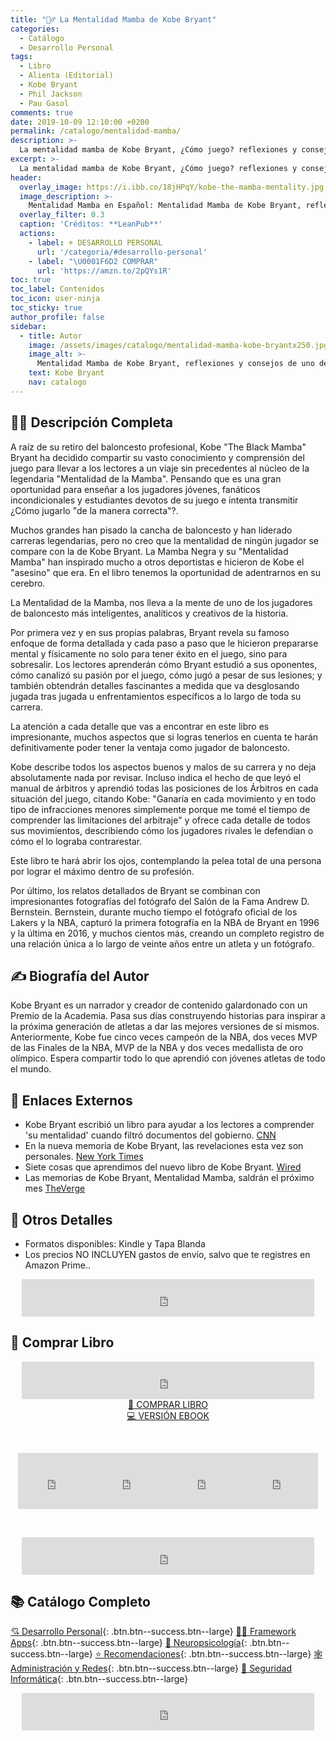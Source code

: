 ```yaml
---
title: "🤾‍♂️ La Mentalidad Mamba de Kobe Bryant"
categories:
  - Catálogo
  - Desarrollo Personal
tags:
  - Libro
  - Alienta (Editorial)
  - Kobe Bryant
  - Phil Jackson
  - Pau Gasol
comments: true
date: 2019-10-09 12:10:00 +0200
permalink: /catalogo/mentalidad-mamba/
description: >-
  La mentalidad mamba de Kobe Bryant, ¿Cómo juego? reflexiones y consejos de uno de los mejores jugadores de la historia del baloncesto. Con introducción de Phil Jackson y prólogo de Pau Gasol.
excerpt: >-
  La mentalidad mamba de Kobe Bryant, ¿Cómo juego? reflexiones y consejos de uno de los mejores jugadores de la historia del baloncesto. Con introducción de Phil Jackson y prólogo de Pau Gasol.
header:
  overlay_image: https://i.ibb.co/18jHPqY/kobe-the-mamba-mentality.jpg
  image_description: >-
    Mentalidad Mamba en Español: Mentalidad Mamba de Kobe Bryant, reflexiones y consejos de uno de los mejores jugadores de la historia del baloncesto | Ciberninjas
  overlay_filter: 0.3
  caption: 'Créditos: **LeanPub**'
  actions:
    - label: + DESARROLLO PERSONAL
      url: '/categoria/#desarrollo-personal'
    - label: "\U0001F6D2 COMPRAR"
      url: 'https://amzn.to/2pQYs1R'
toc: true
toc_label: Contenidos
toc_icon: user-ninja
toc_sticky: true
author_profile: false
sidebar:
  - title: Autor
    image: /assets/images/catalogo/mentalidad-mamba-kobe-bryantx250.jpg
    image_alt: >-
      Mentalidad Mamba de Kobe Bryant, reflexiones y consejos de uno de los mejores jugadores de la historia del baloncesto | Ciberninjas
    text: Kobe Bryant
    nav: catalogo
---
```


## 🙋‍♀️ Descripci&oacute;n Completa

A raíz de su retiro del baloncesto profesional, Kobe "The Black Mamba" Bryant ha decidido compartir su vasto conocimiento y comprensión del juego para llevar a los lectores a un viaje sin precedentes al núcleo de la legendaria "Mentalidad de la Mamba". Pensando que es una gran oportunidad para enseñar a los jugadores jóvenes, fanáticos incondicionales y estudiantes devotos de su juego e intenta transmitir ¿Cómo jugarlo "de la manera correcta"?.

Muchos grandes han pisado la cancha de baloncesto y han liderado carreras legendarias, pero no creo que la mentalidad de ningún jugador se compare con la de Kobe Bryant. La Mamba Negra y su "Mentalidad Mamba" han inspirado mucho a otros deportistas e hicieron de Kobe el "asesino" que era. En el libro tenemos la oportunidad de adentrarnos en su cerebro.

La Mentalidad de la Mamba, nos lleva a la mente de uno de los jugadores de baloncesto más inteligentes, analíticos y creativos de la historia.

Por primera vez y en sus propias palabras, Bryant revela su famoso enfoque de forma detallada y cada paso a paso que le hicieron prepararse mental y físicamente no solo para tener éxito en el juego, sino para sobresalir. Los lectores aprenderán cómo Bryant estudió a sus oponentes, cómo canalizó su pasión por el juego, cómo jugó a pesar de sus lesiones; y también obtendrán detalles fascinantes a medida que va desglosando jugada tras jugada u enfrentamientos específicos a lo largo de toda su carrera.

La atención a cada detalle que vas a encontrar en este libro es impresionante, muchos aspectos que si logras tenerlos en cuenta te harán definitivamente poder tener la ventaja como jugador de baloncesto.

Kobe describe todos los aspectos buenos y malos de su carrera y no deja absolutamente nada por revisar. Incluso indica el hecho de que leyó el manual de árbitros y aprendió todas las posiciones de los Árbitros en cada situación del juego, citando Kobe: "Ganaría en cada movimiento y en todo tipo de infracciones menores simplemente porque me tomé el tiempo de comprender las limitaciones del arbitraje" y ofrece cada detalle de todos sus movimientos, describiendo cómo los jugadores rivales le defendian o cómo el lo lograba contrarestar.

Este libro te hará abrir los ojos, contemplando la pelea total de una persona por lograr el máximo dentro de su profesión.

Por último, los relatos detallados de Bryant se combinan con impresionantes fotografías del fotógrafo del Salón de la Fama Andrew D. Bernstein. Bernstein, durante mucho tiempo el fotógrafo oficial de los Lakers y la NBA, capturó la primera fotografía en la NBA de Bryant en 1996 y la última en 2016, y muchos cientos más, creando un completo registro de una relación única a lo largo de veinte años entre un atleta y un fotógrafo.

## ✍ Biograf&iacute;a del Autor

Kobe Bryant es un narrador y creador de contenido galardonado con un Premio de la Academia. Pasa sus días construyendo historias para inspirar a la próxima generación de atletas a dar las mejores versiones de sí mismos. Anteriormente, Kobe fue cinco veces campeón de la NBA, dos veces MVP de las Finales de la NBA, MVP de la NBA y dos veces medallista de oro olímpico. Espera compartir todo lo que aprendió con jóvenes atletas de todo el mundo.

## 🔗 Enlaces Externos

* Kobe Bryant escribi&oacute; un libro para ayudar a los lectores a comprender 'su mentalidad' cuando filtr&oacute; documentos del gobierno.&nbsp;[CNN](https://edition.cnn.com/2019/08/01/politics/edward-snowden-memoir-permanent-record-trnd/index.html)
* En la nueva memoria de Kobe Bryant, las revelaciones esta vez son personales. [New York Times](https://www.nytimes.com/2019/09/13/books/review-permanent-record-edward-snowden-memoir.html)
* Siete cosas que aprendimos del nuevo libro de Kobe Bryant. [Wired](https://www.wired.co.uk/article/edward-snowden-book-permanent-record-review)
* Las memorias de Kobe Bryant, Mentalidad Mamba, saldr&aacute;n el pr&oacute;ximo mes [TheVerge](https://www.theverge.com/2019/8/1/20750383/edward-snowden-memoir-permanent-record-nsa-whistleblower)

## 📝 Otros Detalles

* Formatos disponibles: Kindle y Tapa Blanda
* Los precios NO INCLUYEN gastos de env&iacute;o, salvo que te registres en Amazon Prime..

<center><iframe src="https://rcm-eu.amazon-adsystem.com/e/cm?o=30&amp;p=48&amp;l=ur1&amp;category=premium&amp;banner=1E7ZEBFW3E0G3W1WXZ82&amp;f=ifr&amp;linkID=36c6741f8667c2eb2286cb8ca0062ecb&amp;t=ciberninjas07-21&amp;tracking_id=ciberninjas07-21" width="468" height="60" scrolling="no" border="0" marginwidth="0" style="border:none;" frameborder="0"></iframe></center>

## 💖 Comprar Libro

<center><iframe src="https://rcm-eu.amazon-adsystem.com/e/cm?o=30&amp;p=13&amp;l=ur1&amp;category=gift_certificates&amp;banner=0YM2726C1ESR66Q7QG02&amp;f=ifr&amp;linkID=b74ea8b6b0434619f53785a367d3de3d&amp;t=ciberninjas07-21&amp;tracking_id=ciberninjas07-21" width="468" height="60" scrolling="no" border="0" marginwidth="0" style="border:none;" frameborder="0"></iframe></center>

<center><a class="btn btn--warning btn--large" title="Mentalidad Mamba de Kobe Bryant, reflexiones y consejos de uno de los mejores jugadores de la historia del baloncesto | Ciberninjas" href="https://amzn.to/2pQYs1R">📓 COMPRAR LIBRO</a></center>

<center><a class="btn btn--warning btn--large" title="Mentalidad Mamba de Kobe Bryant, reflexiones y consejos de uno de los mejores jugadores de la historia del baloncesto | Ciberninjas" href="https://amzn.to/2M0QGv9">💻 VERSI&Oacute;N EBOOK</a></center>

&nbsp;

<center><iframe src="https://rcm-eu.amazon-adsystem.com/e/cm?o=30&amp;p=20&amp;l=ur1&amp;category=kindle&amp;banner=0K8KMRM0NM2Y5A191Z02&amp;f=ifr&amp;linkID=211f5ada1acf9b558138a9115015fccc&amp;t=ciberninjas07-21&amp;tracking_id=ciberninjas07-21" width="120" height="90" scrolling="no" border="0" marginwidth="0" style="border:none;" frameborder="0"></iframe><iframe src="https://rcm-eu.amazon-adsystem.com/e/cm?o=30&amp;p=20&amp;l=ur1&amp;category=kindle&amp;banner=1MY6V4BGBKF24MPVQ382&amp;f=ifr&amp;linkID=bc72cdf8c85667d9cf8d99ac40b234cf&amp;t=ciberninjas07-21&amp;tracking_id=ciberninjas07-21" width="120" height="90" scrolling="no" border="0" marginwidth="0" style="border:none;" frameborder="0"></iframe><iframe src="https://rcm-eu.amazon-adsystem.com/e/cm?o=30&amp;p=20&amp;l=ur1&amp;category=fire_tablets&amp;banner=09F0X29YE5A28P2Z02G2&amp;f=ifr&amp;linkID=99987810c2d699e6b1a4becf63ee659b&amp;t=ciberninjas07-21&amp;tracking_id=ciberninjas07-21" width="120" height="90" scrolling="no" border="0" marginwidth="0" style="border:none;" frameborder="0"></iframe><iframe src="https://rcm-eu.amazon-adsystem.com/e/cm?o=30&amp;p=20&amp;l=ur1&amp;category=kindle_oasis&amp;banner=0NJNYNMJ9TB937AZFHG2&amp;f=ifr&amp;linkID=a42c1c2fd452f496c7105f18b28d8c61&amp;t=ciberninjas07-21&amp;tracking_id=ciberninjas07-21" width="120" height="90" scrolling="no" border="0" marginwidth="0" style="border:none;" frameborder="0"></iframe></center>

&nbsp;

<center><iframe src="https://rcm-eu.amazon-adsystem.com/e/cm?o=30&amp;p=13&amp;l=ur1&amp;category=kindlestore&amp;banner=0P95N768FCV2P0732CG2&amp;f=ifr&amp;linkID=75656190f347ab8c55ea09e0b6f57418&amp;t=ciberninjas07-21&amp;tracking_id=ciberninjas07-21" width="468" height="60" scrolling="no" border="0" marginwidth="0" style="border:none;" frameborder="0"></iframe></center>

## 📚 Cat&aacute;logo Completo

[💘 Desarrollo Personal](/categoria/#desarrollo-personal "Libros de Categoría Desarrollo Personal"){: .btn.btn--success.btn--large} [👨‍💻 Framework Apps](/categoria/#framework-apps "Libros de Frameworks de Creación de Aplicaciones Multiplataforma"){: .btn.btn--success.btn--large} [🧠 Neuropsicolog&iacute;a](/categoria/#neuropsicología "Libros relacionados con la neurociencia y la psicología"){: .btn.btn--success.btn--large} [⭐ Recomendaciones](/categoria/#recomendaciones "Libros recomendados por diferentes personajes famosos de influencia"){: .btn.btn--success.btn--large} [🕸 Administraci&oacute;n y Redes](/categoria/#redes-y-administraci%C3%B3n "Libros de Redes y Administración"){: .btn.btn--success.btn--large} [🔐 Seguridad Inform&aacute;tica](/categoria/#seguridad-inform%C3%A1tica "Libros de Categoría Seguridad Informática"){: .btn.btn--success.btn--large}

<center><iframe src="https://rcm-eu.amazon-adsystem.com/e/cm?o=30&amp;p=13&amp;l=ur1&amp;category=libros&amp;banner=16R3XS8RQ89N3YJR4B02&amp;f=ifr&amp;linkID=56cd664728c9a7de32cbacd0aafc13ca&amp;t=ciberninjas07-21&amp;tracking_id=ciberninjas07-21" width="468" height="60" scrolling="no" border="0" marginwidth="0" style="border:none;" frameborder="0"></iframe></center>